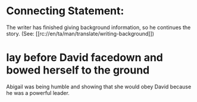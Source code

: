 # Connecting Statement:

The writer has finished giving background information, so he continues the story. (See: [[rc://en/ta/man/translate/writing-background]])

# lay before David facedown and bowed herself to the ground

Abigail was being humble and showing that she would obey David because he was a powerful leader.

